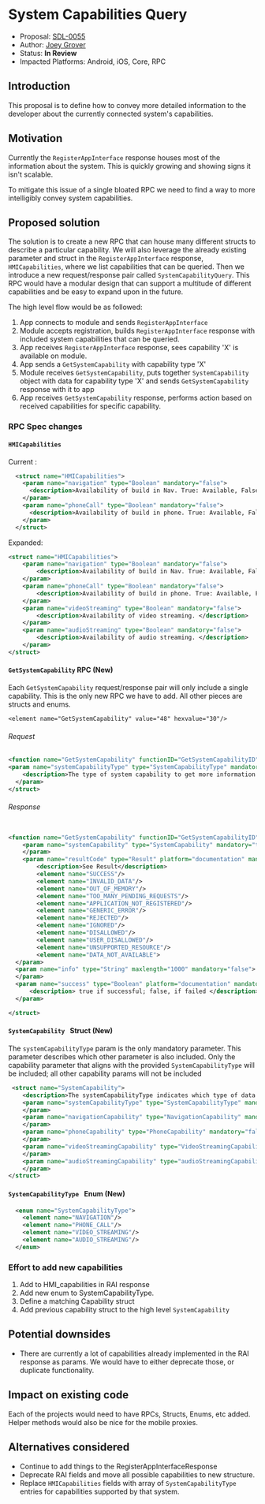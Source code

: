 # System Capabilities Query

* Proposal: [SDL-0055](0055-system_capabilities_query.md)
* Author: [Joey Grover](https://github.com/joeygrover)
* Status: **In Review**
* Impacted Platforms: Android, iOS, Core, RPC

## Introduction

This proposal is to define how to convey more detailed information to the developer about the currently connected system's capabilities. 

## Motivation

Currently the `RegisterAppInterface` response houses most of the information about the system. This is quickly growing and showing signs it isn't scalable.

To mitigate this issue of a single bloated RPC we need to find a way to more intelligibly convey system capabilities.

## Proposed solution

The solution is to create a new RPC that can house many different structs to describe a particular capability. We will also leverage the already existing parameter and struct in the `RegisterAppInterface` response, `HMICapabilities`, where we list capabilities that can be queried. Then we introduce a new request/response pair called `SystemCapabilityQuery`. This RPC would have a modular design that can support a multitude of different capabilities and be easy to expand upon in the future.

The high level flow would be as followed:

1. App connects to module and sends `RegisterAppInterface`
2. Module accepts registration, builds `RegisterAppInterface` response with included system capabilities that can be queried.
3. App receives `RegisterAppInterface` response, sees capability 'X' is available on module.
4. App sends a `GetSystemCapability` with capability type 'X'
5. Module receives `GetSystemCapability`, puts together `SystemCapability` object with data for capability type 'X' and sends `GetSystemCapability` response with it to app
6. App receives  `GetSystemCapability` response, performs action based on received capabilities for specific capability. 

### RPC Spec changes

#### `HMICapabilities`
Current :

```xml
  <struct name="HMICapabilities">
    <param name="navigation" type="Boolean" mandatory="false">
      <description>Availability of build in Nav. True: Available, False: Not Available</description>
    </param>
    <param name="phoneCall" type="Boolean" mandatory="false">
      <description>Availability of build in phone. True: Available, False: Not Available </description>
    </param>
  </struct>
```

Expanded:

```xml
<struct name="HMICapabilities">
    <param name="navigation" type="Boolean" mandatory="false">
        <description>Availability of build in Nav. True: Available, False: Not Available</description>
    </param>
    <param name="phoneCall" type="Boolean" mandatory="false">
        <description>Availability of build in phone. True: Available, False: Not Available </description>
    </param>
    <param name="videoStreaming" type="Boolean" mandatory="false">
        <description>Availability of video streaming. </description>
    </param>
    <param name="audioStreaming" type="Boolean" mandatory="false">
        <description>Availability of audio streaming. </description>
    </param>
</struct>
```

#### `GetSystemCapability` RPC (New)

Each `GetSystemCapability` request/response pair will only include a single capability. This is the only new RPC we have to add. All other pieces are structs and enums. 


`<element name="GetSystemCapability" value="48" hexvalue="30"/>`

###### Request

```xml
<function name="GetSystemCapability" functionID="GetSystemCapabilityID" messagetype="request">
<param name="systemCapabilityType" type="SystemCapabilityType" mandatory="true">
  	<description>The type of system capability to get more information on</description>
  </param>
</struct>
```

###### Response

```xml

<function name="GetSystemCapability" functionID="GetSystemCapabilityID" messagetype="response">
    <param name="systemCapability" type="SystemCapability" mandatory="true">    
    </param>
    <param name="resultCode" type="Result" platform="documentation" mandatory="true">
        <description>See Result</description>
        <element name="SUCCESS"/>
        <element name="INVALID_DATA"/>
        <element name="OUT_OF_MEMORY"/>
        <element name="TOO_MANY_PENDING_REQUESTS"/>
        <element name="APPLICATION_NOT_REGISTERED"/>
        <element name="GENERIC_ERROR"/>
        <element name="REJECTED"/>
        <element name="IGNORED"/>
        <element name="DISALLOWED"/>
        <element name="USER_DISALLOWED"/>
        <element name="UNSUPPORTED_RESOURCE"/>
        <element name="DATA_NOT_AVAILABLE">
  </param>
  <param name="info" type="String" maxlength="1000" mandatory="false">
  </param>
  <param name="success" type="Boolean" platform="documentation" mandatory="true">
      <description> true if successful; false, if failed </description>
  </param>

</struct>

```

    
#### `SystemCapability ` Struct (New)

The `systemCapabilityType` param is the only mandatory parameter. This parameter describes which other parameter is also included. Only the capability parameter that aligns with the provided `SystemCapabilityType` will be included; all other capability params will not be included

```xml
 <struct name="SystemCapability">
    <description>The systemCapabilityType indicates which type of data should be changed and identifies which data object exists in this struct. For example, if the SystemCapability Type is NAVIGATION then a "navigationCapability" should exist</description>
    <param name="systemCapabilityType" type="SystemCapabilityType" mandatory="true">
    </param>
    <param name="navigationCapability" type="NavigationCapability" mandatory="false">
    </param>
    <param name="phoneCapability" type="PhoneCapability" mandatory="false">
    </param>
    <param name="videoStreamingCapability" type="VideoStreamingCapability" mandatory="false">
    </param>
    <param name="audioStreamingCapability" type="audioStreamingCapability" mandatory="false">
    </param>
</struct>
```


#### `SystemCapabilityType ` Enum (New)

```xml
  <enum name="SystemCapabilityType">
    <element name="NAVIGATION"/>
    <element name="PHONE_CALL"/>
    <element name="VIDEO_STREAMING"/>
    <element name="AUDIO_STREAMING"/>
  </enum>
```

### Effort to add new capabilities
 1. Add to HMI_capabilities in RAI response
 2. Add new enum to SystemCapabilityType.
 3. Define a matching Capability struct
 4. Add previous capability struct to the high level `SystemCapability`
 
## Potential downsides

- There are currently a lot of capabilities already implemented in the RAI response as params. We would have to either deprecate those, or duplicate functionality.

## Impact on existing code
Each of the projects would need to have RPCs, Structs, Enums, etc added. Helper methods would also be nice for the mobile proxies. 


## Alternatives considered

- Continue to add things to the RegisterAppInterfaceResponse
- Deprecate RAI fields and move all possible capabilities to new structure.
- Replace `HMICapabilities` fields with array of `SystemCapabilityType` entries for capabilities supported by that system.
